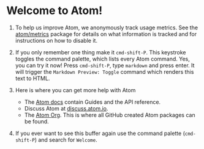# Welcome to Atom!

1. To help us improve Atom, we anonymously track usage metrics. See the
   [atom/metrics](https://github.com/atom/metrics) package for details on what
   information is tracked and for instructions on how to disable it.

2. If you only remember one thing make it `cmd-shift-P`. This keystroke toggles
   the command palette, which lists every Atom command. Yes, you can try it now!
   Press `cmd-shift-P`, type `markdown` and press enter. It will trigger the
   `Markdown Preview: Toggle` command which renders this text to HTML.

3. Here is where you can get more help with Atom

   * The [Atom docs](https://www.atom.io/docs) contain Guides and the API
     reference.
   * Discuss Atom at [discuss.atom.io](http://discuss.atom.io).
   * The [Atom Org](https://github.com/atom). This is where all GitHub created
     Atom packages can be found.

4. If you ever want to see this buffer again use the command palette
   (`cmd-shift-P`) and search for `Welcome`.
